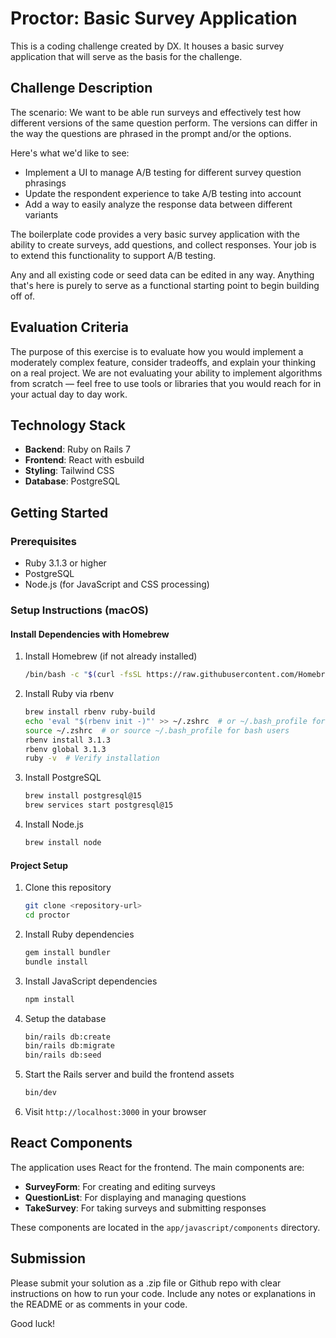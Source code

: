 # Proctor: Basic Survey Application 

This is a coding challenge created by DX. It houses a basic survey application that will serve as the basis for the challenge.

## Challenge Description
The scenario: We want to be able run surveys and effectively test how different versions of the same question perform. The versions can differ in the way the questions are phrased in the prompt and/or the options.

Here's what we'd like to see:
* Implement a UI to manage A/B testing for different survey question phrasings
* Update the respondent experience to take A/B testing into account
* Add a way to easily analyze the response data between different variants

The boilerplate code provides a very basic survey application with the ability to create surveys, add questions, and collect responses. Your job is to extend this functionality to support A/B testing.

Any and all existing code or seed data can be edited in any way. Anything that's here is purely to serve as a functional starting point to begin building off of.

## Evaluation Criteria
The purpose of this exercise is to evaluate how you would implement a moderately complex feature, consider tradeoffs, and explain your thinking on a real project. We are not evaluating your ability to implement algorithms from scratch — feel free to use tools or libraries that you would reach for in your actual day to day work.

## Technology Stack

- **Backend**: Ruby on Rails 7
- **Frontend**: React with esbuild
- **Styling**: Tailwind CSS
- **Database**: PostgreSQL

## Getting Started

### Prerequisites

- Ruby 3.1.3 or higher
- PostgreSQL
- Node.js (for JavaScript and CSS processing)

### Setup Instructions (macOS)

#### Install Dependencies with Homebrew

1. Install Homebrew (if not already installed)
   ```bash
   /bin/bash -c "$(curl -fsSL https://raw.githubusercontent.com/Homebrew/install/HEAD/install.sh)"
   ```

2. Install Ruby via rbenv
   ```bash
   brew install rbenv ruby-build
   echo 'eval "$(rbenv init -)"' >> ~/.zshrc  # or ~/.bash_profile for bash users
   source ~/.zshrc  # or source ~/.bash_profile for bash users
   rbenv install 3.1.3
   rbenv global 3.1.3
   ruby -v  # Verify installation
   ```

3. Install PostgreSQL
   ```bash
   brew install postgresql@15
   brew services start postgresql@15
   ```

4. Install Node.js
   ```bash
   brew install node
   ```

#### Project Setup

1. Clone this repository
   ```bash
   git clone <repository-url>
   cd proctor
   ```

2. Install Ruby dependencies
   ```bash
   gem install bundler
   bundle install
   ```

3. Install JavaScript dependencies
   ```bash
   npm install
   ```

4. Setup the database
   ```bash
   bin/rails db:create
   bin/rails db:migrate
   bin/rails db:seed
   ```

5. Start the Rails server and build the frontend assets
   ```bash
   bin/dev
   ```

6. Visit `http://localhost:3000` in your browser

## React Components

The application uses React for the frontend. The main components are:

- **SurveyForm**: For creating and editing surveys
- **QuestionList**: For displaying and managing questions
- **TakeSurvey**: For taking surveys and submitting responses

These components are located in the `app/javascript/components` directory.

## Submission

Please submit your solution as a .zip file or Github repo with clear instructions on how to run your code. Include any notes or explanations in the README or as comments in your code.

Good luck!
